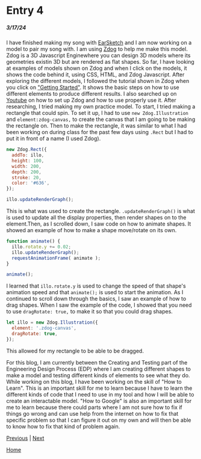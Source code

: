 # Entry 4
##### 3/17/24

I have finished making my song with [EarSketch](https://earsketch.gatech.edu/landing/#/) and I am now working on a model to pair my song with. I am using [Zdog](https://zzz.dog/getting-started) to help me make this model. Zdog is a 3D Javascript Enginewhere you can design 3D models where its geometries existin 3D but are rendered as flat shapes. So far, I have looking at examples of models shown on Zdog and when I click on the models, it shows the code behind it, using CSS, HTML, and Zdog Javascript. After exploring the different models, I followed the tutorial shown in Zdog when you click on ["Getting Started"](https://zzz.dog/getting-started). It shows the basic steps on how to use different elements to produce different results. I also searched up on [Youtube](https://www.youtube.com/watch?v=F1LZ-AdQ5yc&list=PLcpWg9m0uU9cl1b6g189AcNxlatQeIQMC) on how to set up Zdog and how to use properly use it. After researching, I tried making my own practice model. To start, I tried making a rectangle that could spin. To set it up, I had to use `new Zdog.Illustration` and `element:zdog-canvas,` to create the canvas that I am going to be making the rectangle on. Then to make the rectangle, it was similar to what I had been working on during class for the past few days using `.Rect` but I had to put it in front of a name (I used Zdog).

```js
new Zdog.Rect({
  addTo: illo,
  height: 100,
  width: 200,
  depth: 200,
  stroke: 20,
  color: '#636',
});

illo.updateRenderGraph();
```

This is what was used to create the rectangle. `.updateRenderGraph()` is what is used to update all the display properties, then render shapes on to the element.Then, as I scrolled down, I saw code on how to animate shapes. It showed an example of how to make a shape move/rotate on its own.

```js
function animate() {
  illo.rotate.y += 0.02;
  illo.updateRenderGraph();
  requestAnimationFrame( animate );
}

animate();
```

I learned that `illo.rotate.y` is used to change the speed of that shape's animation speed and that `animate();` is used to start the animation. As I continued to scroll down through the basics, I saw an example of how to drag shapes. When I saw the example of the code, I showed that you need to use `dragRotate: true,` to make it so that you could drag shapes.

```js
let illo = new Zdog.Illustration({
  element: '.zdog-canvas',
  dragRotate: true,
});
```

This allowed for my rectangle to be able to be dragged.

For this blog, I am currently between the Creating and Testing part of the Engineering Design Process (EDP) where I am creating different shapes to make a model and testing different kinds of elements to see what they do. While working on this blog, I have been working on the skill of "How to Learn". This is an important skill for me to learn because I have to learn the different kinds of code that I need to use in my tool and how I will be able to create an interactable model. "How to Google" is also an important skill for me to learn because there could parts where I am not sure how to fix if things go wrong and can use help from the internet on how to fix that specific problem so that I can figure it out on my own and will then be able to know how to fix that kind of problem again.


[Previous](entry03.md) | [Next](entry05.md)

[Home](../README.md)